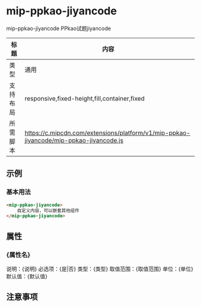 # mip-ppkao-jiyancode

mip-ppkao-jiyancode PPkao试题jiyancode

标题|内容
----|----
类型|通用
支持布局|responsive,fixed-height,fill,container,fixed
所需脚本|https://c.mipcdn.com/extensions/platform/v1/mip-ppkao-jiyancode/mip-ppkao-jiyancode.js

## 示例

### 基本用法
```html
<mip-ppkao-jiyancode>
    自定义内容，可以嵌套其他组件
</mip-ppkao-jiyancode>
```

## 属性

### {属性名}

说明：{说明}
必选项：{是|否}
类型：{类型}
取值范围：{取值范围}
单位：{单位}
默认值：{默认值}

## 注意事项

